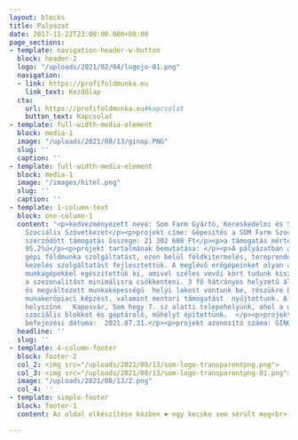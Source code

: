 ```yaml
---
layout: blocks
title: Palyazat
date: 2017-11-22T23:00:00.000+00:00
page_sections:
- template: navigation-header-w-button
  block: header-2
  logo: "/uploads/2021/02/04/logojo-01.png"
  navigation:
  - link: https://profifoldmunka.eu
    link_text: Kezdőlap
  cta:
    url: https://profifoldmunka.eu#kapcsolat
    button_text: Kapcsolat
- template: full-width-media-element
  block: media-1
  image: "/uploads/2021/08/13/ginop.PNG"
  slug: ''
  caption: ''
- template: full-width-media-element
  block: media-1
  image: "/images/hitel.png"
  slug: ''
  caption: ''
- template: 1-column-text
  block: one-column-1
  content: "<p>kedvezményezett neve: Som Farm Gyártó, Kereskedelmi és Szolgáltató
    Szociális Szövetkezet</p><p>projekt címe: Gépesítés a SOM Farm Szociális Szövetkezetnél</p><p>a
    szerződött támogatás összege: 21 302 608 Ft</p><p>a támogatás mértéke (%-ban):
    95,2%ú</p><p>projekt tartalmának bemutatása: </p><p>A pályázatban az építőipari
    gépi földmunka szolgáltatást, ezen belül földkitermelés, tereprendezést és a zöldterület
    kezelés szolgáltatást fejlesztettük. A meglévő erőgépeinket olyan adapterekkel,
    munkagépekkel egészítettük ki, amivel széles vevői kört tudunk kiszolgálni és
    a szezonalítást minimálisra csökkenteni. 3 fő hátrányos helyzetű álláskeresőt
    és megváltozott munkaképességű  helyi lakost vontunk be, részükre betanító és
    munakerőpiaci képzést, valamint mentori támogatást  nyújtottunk. A megvalósítás
    helyszíne   Kaposvár, Som hegy 7. sz alatti telepehelyünk, ahol a dolgozók részére
    szociális blokkot és géptároló, műhelyt építettünk.  </p><p>projekt tervezett
    befejezési dátuma:  2021.07.31.</p><p>projekt azonosító száma: GINOP-5.1.7-17-2019-00289</p>"
  headline: ''
  slug: ''
- template: 4-column-footer
  block: footer-2
  col_2: <img src="/uploads/2021/08/13/som-logo-transparentpng.png">
  col_3: <img src="/uploads/2021/08/13/som-logo-transparentpng-01.png">
  image: "/uploads/2021/08/13/2.png"
  col_4: ''
- template: simple-footer
  block: footer-1
  content: Az oldal elkészítése közben ❤︎ egy kecske sem sérült meg<br>

---
```

